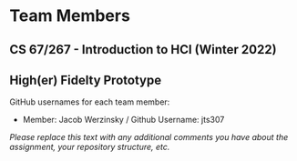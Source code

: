 # Team Members
## CS 67/267 - Introduction to HCI (Winter 2022) 
## High(er) Fidelty Prototype

GitHub usernames for each team member:

- Member: Jacob Werzinsky / Github Username: jts307

*Please replace this text with any additional comments you have about the assignment, your repository structure, etc.*
